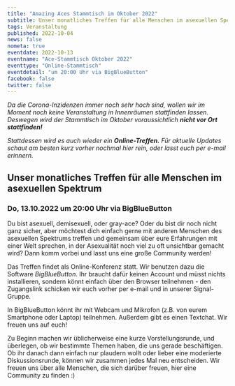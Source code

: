 ```yaml
---
title: "Amazing Aces Stammtisch im Oktober 2022"
subtitle: Unser monatliches Treffen für alle Menschen im asexuellen Spektrum
tags: Veranstaltung
published: 2022-10-04
news: false
nometa: true
eventdate: 2022-10-13
eventname: "Ace-Stammtisch Oktober 2022"
eventtype: "Online-Stammtisch"
eventdetail: "um 20:00 Uhr via BigBlueButton"
facebook: false
twitter: false
---
```


*Da die Corona-Inzidenzen immer noch sehr hoch sind, wollen wir im Moment noch keine Veranstaltung in Innenräumen stattfinden lassen. Deswegen wird der Stammtisch im Oktober voraussichtlich* _**nicht vor Ort stattfinden!**_ 

*Stattdessen wird es auch wieder ein* _**Online-Treffen.**_ *Für aktuelle Updates schaut am besten kurz vorher nochmal hier rein, oder lasst euch per e-mail erinnern.*

## Unser monatliches Treffen für alle Menschen im asexuellen Spektrum

### Do, 13.10.2022 um 20:00 Uhr via BigBlueButton

Du bist asexuell, demisexuell, oder gray-ace?
Oder du bist dir noch nicht ganz sicher, aber möchtest dich einfach gerne mit anderen Menschen des asexuellen Spektrums treffen und gemeinsam über eure Erfahrungen mit einer Welt sprechen, in der Asexualität noch viel zu oft unsichtbar gemacht wird?
Dann komm vorbei und lasst uns eine große Community werden!

Das Treffen findet als Online-Konferenz statt. Wir benutzen dazu die Software *BigBlueButton*. Ihr braucht dafür keinen Account und müsst nichts installieren, sondern könnt einfach über den Browser teilnehmen - den Zugangslink schicken wir euch vorher per e-mail und in unserer Signal-Gruppe.

In BigBlueButton könnt ihr mit Webcam und Mikrofon (z.B. von eurem Smartphone oder Laptop) teilnehmen. Außerdem gibt es einen Textchat. Wir freuen uns auf euch!

Zu Beginn machen wir üblicherweise eine kurze Vorstellungsrunde, und überlegen, ob wir bestimmte Themen haben, die uns gerade beschäftigen.
Ob ihr danach dann einfach nur plaudern wollt oder lieber eine moderierte Diskussionsrunde, können wir zusammen jedes Mal neu entscheiden. Wir freuen uns über alle Menschen, die sich darüber freuen, hier eine Community zu finden :)
